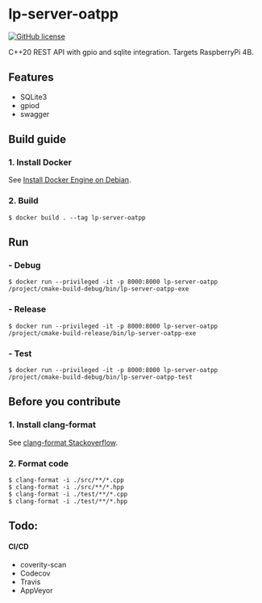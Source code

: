 # lp-server-oatpp
[![GitHub license](https://img.shields.io/github/license/Jimm1337/lp-server-oatpp?color=blue)](https://github.com/Jimm1337/lp-server-oatpp/blob/master/LICENSE)

C++20 REST API with gpio and sqlite integration. Targets RaspberryPi 4B.

## Features
- SQLite3
- gpiod
- swagger

## Build guide
### 1. Install Docker
See [Install Docker Engine on Debian](https://docs.docker.com/engine/install/debian/).
### 2. Build
```shell
$ docker build . --tag lp-server-oatpp 
```

## Run
### - Debug
```shell
$ docker run --privileged -it -p 8000:8000 lp-server-oatpp /project/cmake-build-debug/bin/lp-server-oatpp-exe
```
### - Release
```shell
$ docker run --privileged -it -p 8000:8000 lp-server-oatpp /project/cmake-build-release/bin/lp-server-oatpp-exe
```
### - Test
```shell
$ docker run --privileged -it -p 8000:8000 lp-server-oatpp /project/cmake-build-debug/bin/lp-server-oatpp-test
```

## Before you contribute
### 1. Install clang-format
See [clang-format Stackoverflow](https://stackoverflow.com/questions/20756924/how-can-i-install-clang-format-in-ubuntu).
### 2. Format code
```shell
$ clang-format -i ./src/**/*.cpp
$ clang-format -i ./src/**/*.hpp
$ clang-format -i ./test/**/*.cpp
$ clang-format -i ./test/**/*.hpp
```

## Todo:
#### CI/CD
- coverity-scan
- Codecov
- Travis
- AppVeyor